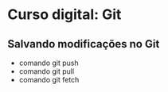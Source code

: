# Curso digital: Git

## Salvando modificações no Git
* comando git push
* comando git pull
* comando git fetch
